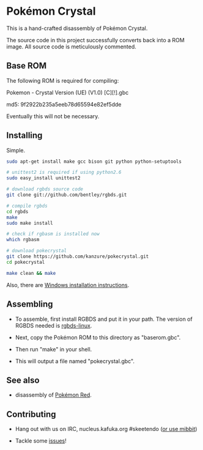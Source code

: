 # Pokémon Crystal

This is a hand-crafted disassembly of Pokémon Crystal.

The source code in this project successfully converts back into a ROM image. All source code is meticulously commented.

## Base ROM

The following ROM is required for compiling:

Pokemon - Crystal Version (UE) (V1.0) [C][!].gbc

md5: 9f2922b235a5eeb78d65594e82ef5dde

Eventually this will not be necessary.

## Installing

Simple.

``` bash
sudo apt-get install make gcc bison git python python-setuptools 

# unittest2 is required if using python2.6
sudo easy_install unittest2

# download rgbds source code
git clone git://github.com/bentley/rgbds.git

# compile rgbds
cd rgbds
make
sudo make install

# check if rgbasm is installed now
which rgbasm

# download pokecrystal
git clone https://github.com/kanzure/pokecrystal.git
cd pokecrystal

make clean && make
```

Also, there are [Windows installation instructions](https://github.com/kanzure/pokecrystal/blob/master/INSTALL.md).

## Assembling

* To assemble, first install RGBDS and put it in your path. The version of RGBDS needed is [rgbds-linux](https://github.com/bentley/rgbds/).

* Next, copy the Pokémon ROM to this directory as "baserom.gbc".

* Then run "make" in your shell.

* This will output a file named "pokecrystal.gbc".

## See also

* disassembly of [Pokémon Red](http://bitbucket.org/iimarckus/pokered).

## Contributing

* Hang out with us on IRC, nucleus.kafuka.org #skeetendo ([or use mibbit](http://chat.mibbit.com/?server=nucleus.kafuka.org&channel=#skeetendo))

* Tackle some [issues](https://github.com/kanzure/pokecrystal/issues)!
